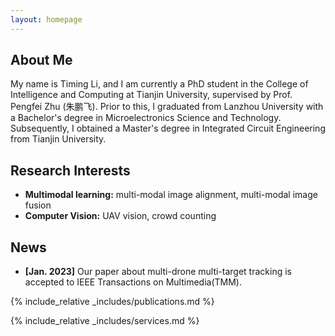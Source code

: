 ```yaml
---
layout: homepage
---
```


## About Me

My name is Timing Li, and I am currently a PhD student in the College of Intelligence and Computing at Tianjin University, supervised by Prof. Pengfei Zhu (朱鹏飞). 
Prior to this, I graduated from Lanzhou University with a Bachelor's degree in Microelectronics Science and Technology. Subsequently, I obtained a Master's degree in Integrated Circuit Engineering from Tianjin University.

<!-- My main research interests are multi-modal alignment, multi-modal fusion and crowd counting. -->
## Research Interests

- **Multimodal learning:** multi-modal image alignment, multi-modal image fusion
- **Computer Vision:** UAV vision, crowd counting

## News

- **[Jan. 2023]** Our paper about multi-drone multi-target tracking is accepted to IEEE Transactions on Multimedia(TMM).

<!-- - **[Feb. 2020]** We will host the ACM Multimedia Asia 2020 conference in Singapore!
- **[Sept. 2019]** Our paper about few-shot learning is accepted to NeurIPS 2019.
- **[Mar. 2019]** Our paper about few-shot learning is accepted to CVPR 2019. -->

{% include_relative _includes/publications.md %}

{% include_relative _includes/services.md %}
